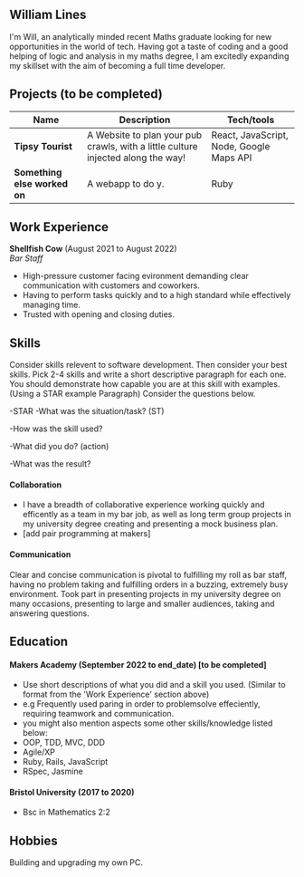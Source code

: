 ## William Lines

I'm Will, an analytically minded recent Maths graduate looking for new opportunities in the world of tech. Having got a taste of coding and a good helping of logic and analysis in my maths degree, I am excitedly expanding my skillset with the aim of becoming a full time developer.

## Projects (to be completed)

| Name                         | Description                                                                      | Tech/tools                               |
| ---------------------------- | -------------------------------------------------------------------------------- | ---------------------------------------- |
| **Tipsy Tourist**            | A Website to plan your pub crawls, with a little culture injected along the way! | React, JavaScript, Node, Google Maps API |
| **Something else worked on** | A webapp to do y.                                                                | Ruby                                     |

## Work Experience

**Shellfish Cow** (August 2021 to August 2022)  
_Bar Staff_

- High-pressure customer facing evironment demanding clear communication with customers and coworkers.
- Having to perform tasks quickly and to a high standard while effectively managing time.
- Trusted with opening and closing duties.

## Skills

Consider skills relevent to software development. Then consider your best skills. Pick 2-4 skills and write a short descriptive paragraph for each one. You should demonstrate how capable you are at this skill with examples.
(Using a STAR example Paragraph) Consider the questions below.

-STAR
-What was the situation/task? (ST)

-How was the skill used?

-What did you do? (action)

-What was the result?

#### Collaboration

- I have a breadth of collaborative experience working quickly and efficently as a team in my bar job, as well as long term group projects in my university degree creating and presenting a mock business plan.
- [add pair programming at makers]

#### Communication

Clear and concise communication is pivotal to fulfilling my roll as bar staff, having no problem taking and fulfilling orders in a buzzing, extremely busy environment. Took part in presenting projects in my university degree on many occasions, presenting to large and smaller audiences, taking and answering questions.

## Education

#### Makers Academy (September 2022 to end_date) [to be completed]

- Use short descriptions of what you did and a skill you used. (Similar to format from the 'Work Experience' section above)
- e.g Frequently used paring in order to problemsolve effeciently, requiring teamwork and communication.
- you might also mention aspects some other skills/knowledge listed below:
- OOP, TDD, MVC, DDD
- Agile/XP
- Ruby, Rails, JavaScript
- RSpec, Jasmine

#### Bristol University (2017 to 2020)

- Bsc in Mathematics 2:2

## Hobbies

Building and upgrading my own PC.
